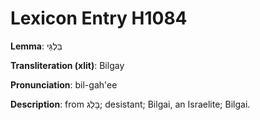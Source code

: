 # Lexicon Entry H1084

**Lemma**: בִּלְגַּי

**Transliteration (xlit)**: Bilgay

**Pronunciation**: bil-gah'ee

**Description**:
from בָּלַג; desistant; Bilgai, an Israelite; Bilgai.
